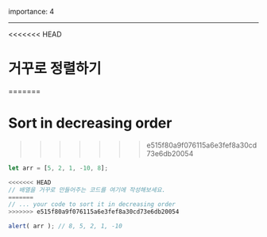importance: 4

---

<<<<<<< HEAD
# 거꾸로 정렬하기
=======
# Sort in decreasing order
>>>>>>> e515f80a9f076115a6e3fef8a30cd73e6db20054

```js
let arr = [5, 2, 1, -10, 8];

<<<<<<< HEAD
// 배열을 거꾸로 만들어주는 코드를 여기에 작성해보세요.
=======
// ... your code to sort it in decreasing order
>>>>>>> e515f80a9f076115a6e3fef8a30cd73e6db20054

alert( arr ); // 8, 5, 2, 1, -10
```

